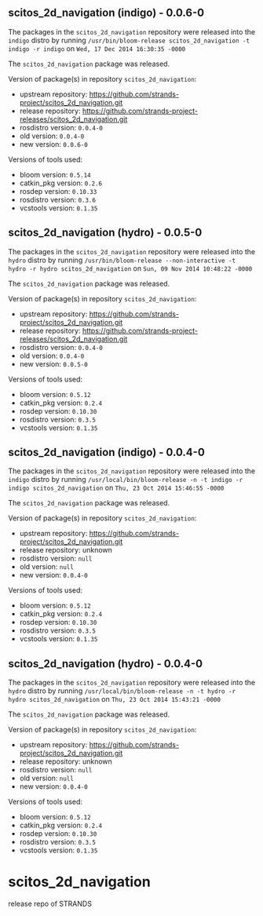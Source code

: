 ## scitos_2d_navigation (indigo) - 0.0.6-0

The packages in the `scitos_2d_navigation` repository were released into the `indigo` distro by running `/usr/bin/bloom-release scitos_2d_navigation -t indigo -r indigo` on `Wed, 17 Dec 2014 16:30:35 -0000`

The `scitos_2d_navigation` package was released.

Version of package(s) in repository `scitos_2d_navigation`:
- upstream repository: https://github.com/strands-project/scitos_2d_navigation.git
- release repository: https://github.com/strands-project-releases/scitos_2d_navigation.git
- rosdistro version: `0.0.4-0`
- old version: `0.0.4-0`
- new version: `0.0.6-0`

Versions of tools used:
- bloom version: `0.5.14`
- catkin_pkg version: `0.2.6`
- rosdep version: `0.10.33`
- rosdistro version: `0.3.6`
- vcstools version: `0.1.35`


## scitos_2d_navigation (hydro) - 0.0.5-0

The packages in the `scitos_2d_navigation` repository were released into the `hydro` distro by running `/usr/bin/bloom-release --non-interactive -t hydro -r hydro scitos_2d_navigation` on `Sun, 09 Nov 2014 10:48:22 -0000`

The `scitos_2d_navigation` package was released.

Version of package(s) in repository `scitos_2d_navigation`:
- upstream repository: https://github.com/strands-project/scitos_2d_navigation.git
- release repository: https://github.com/strands-project-releases/scitos_2d_navigation.git
- rosdistro version: `0.0.4-0`
- old version: `0.0.4-0`
- new version: `0.0.5-0`

Versions of tools used:
- bloom version: `0.5.12`
- catkin_pkg version: `0.2.4`
- rosdep version: `0.10.30`
- rosdistro version: `0.3.5`
- vcstools version: `0.1.35`


## scitos_2d_navigation (indigo) - 0.0.4-0

The packages in the `scitos_2d_navigation` repository were released into the `indigo` distro by running `/usr/local/bin/bloom-release -n -t indigo -r indigo scitos_2d_navigation` on `Thu, 23 Oct 2014 15:46:55 -0000`

The `scitos_2d_navigation` package was released.

Version of package(s) in repository `scitos_2d_navigation`:
- upstream repository: https://github.com/strands-project/scitos_2d_navigation.git
- release repository: unknown
- rosdistro version: `null`
- old version: `null`
- new version: `0.0.4-0`

Versions of tools used:
- bloom version: `0.5.12`
- catkin_pkg version: `0.2.4`
- rosdep version: `0.10.30`
- rosdistro version: `0.3.5`
- vcstools version: `0.1.35`


## scitos_2d_navigation (hydro) - 0.0.4-0

The packages in the `scitos_2d_navigation` repository were released into the `hydro` distro by running `/usr/local/bin/bloom-release -n -t hydro -r hydro scitos_2d_navigation` on `Thu, 23 Oct 2014 15:43:21 -0000`

The `scitos_2d_navigation` package was released.

Version of package(s) in repository `scitos_2d_navigation`:
- upstream repository: https://github.com/strands-project/scitos_2d_navigation.git
- release repository: unknown
- rosdistro version: `null`
- old version: `null`
- new version: `0.0.4-0`

Versions of tools used:
- bloom version: `0.5.12`
- catkin_pkg version: `0.2.4`
- rosdep version: `0.10.30`
- rosdistro version: `0.3.5`
- vcstools version: `0.1.35`


scitos_2d_navigation
====================

release repo of STRANDS
